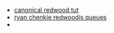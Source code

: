 - [canonical redwood tut](https://redwoodjs.com/)
- [ryan chenkie redwoodjs queues](https://ryanchenkie.com/blog/how-to-use-queues-with-redwoodjs)
- 